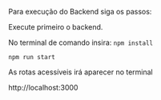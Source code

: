 Para execução do Backend siga os passos:

Execute primeiro o backend.

No terminal de comando insira:
`npm install`

`npm run start`

As rotas acessíveis irá aparecer no terminal

http://localhost:3000
